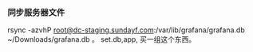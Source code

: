 ### 同步服务器文件

rsync -azvhP root@dc-staging.sundayf.com:/var/lib/grafana/grafana.db ~/Downloads/grafana.db 。
set.db,app, 买一组这个东西。 

